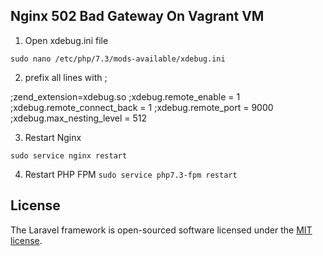 ## Nginx 502 Bad Gateway On Vagrant VM

1. Open xdebug.ini file

`sudo nano /etc/php/7.3/mods-available/xdebug.ini`

2. prefix all lines with ;

;zend_extension=xdebug.so
;xdebug.remote_enable = 1
;xdebug.remote_connect_back = 1
;xdebug.remote_port = 9000
;xdebug.max_nesting_level = 512

3. Restart Nginx

`sudo service nginx restart`

4. Restart PHP FPM
`sudo service php7.3-fpm restart`

## License

The Laravel framework is open-sourced software licensed under the [MIT license](http://opensource.org/licenses/MIT).

